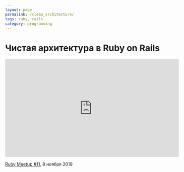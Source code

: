 ```yaml
---
layout: page
permalink: /clean_architecture/
tags: ruby, rails
category: programming
---
```


# Чистая архитектура в Ruby on Rails

<iframe width="560" height="315" src="https://www.youtube.com/embed/WiE3Kd_MThk" title="YouTube video player" frameborder="0" allow="accelerometer; autoplay; clipboard-write; encrypted-media; gyroscope; picture-in-picture" allowfullscreen></iframe>

[Ruby Meetup #11](https://vc.ru/evrone/91412-ruby-meetup-11?ysclid=latu4lqf1i69068277), 8 ноября 2019
